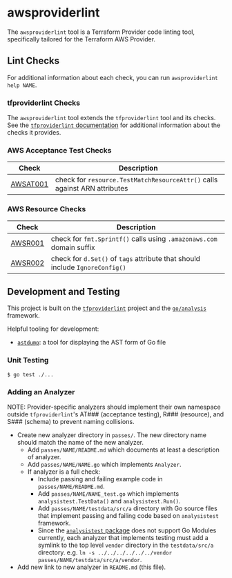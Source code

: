 # awsproviderlint

The `awsproviderlint` tool is a Terraform Provider code linting tool, specifically tailored for the Terraform AWS Provider.

## Lint Checks

For additional information about each check, you can run `awsproviderlint help NAME`.

### tfproviderlint Checks

The `awsproviderlint` tool extends the `tfproviderlint` tool and its checks. See the [`tfproviderlint` documentation](https://github.com/bflad/tfproviderlint) for additional information about the checks it provides.

### AWS Acceptance Test Checks

| Check | Description |
|---|---|
| [AWSAT001](passes/AWSAT001/README.md) | check for `resource.TestMatchResourceAttr()` calls against ARN attributes |

### AWS Resource Checks

| Check | Description |
|---|---|
| [AWSR001](passes/AWSR001/README.md) | check for `fmt.Sprintf()` calls using `.amazonaws.com` domain suffix |
| [AWSR002](passes/AWSR002/README.md) | check for `d.Set()` of `tags` attribute that should include `IgnoreConfig()` |

## Development and Testing

This project is built on the [`tfproviderlint`](https://github.com/bflad/tfproviderlint) project and the [`go/analysis`](https://godoc.org/golang.org/x/tools/go/analysis) framework.

Helpful tooling for development:

* [`astdump`](https://github.com/wingyplus/astdump): a tool for displaying the AST form of Go file

### Unit Testing

```console
$ go test ./...
```

### Adding an Analyzer

NOTE: Provider-specific analyzers should implement their own namespace outside `tfproviderlint`'s AT### (acceptance testing), R### (resource), and S### (schema) to prevent naming collisions.

* Create new analyzer directory in `passes/`. The new directory name should match the name of the new analyzer.
  * Add `passes/NAME/README.md` which documents at least a description of analyzer.
  * Add `passes/NAME/NAME.go` which implements `Analyzer`.
  * If analyzer is a full check:
    * Include passing and failing example code in `passes/NAME/README.md`.
    * Add `passes/NAME/NAME_test.go` which implements `analysistest.TestData()` and `analysistest.Run()`.
    * Add `passes/NAME/testdata/src/a` directory with Go source files that implement passing and failing code based on `analysistest` framework.
    * Since the [`analysistest` package](https://godoc.org/golang.org/x/tools/go/analysis/analysistest) does not support Go Modules currently, each analyzer that implements testing must add a symlink to the top level `vendor` directory in the `testdata/src/a` directory. e.g. `ln -s ../../../../../../vendor passes/NAME/testdata/src/a/vendor`.
* Add new link to new analyzer in `README.md` (this file).
